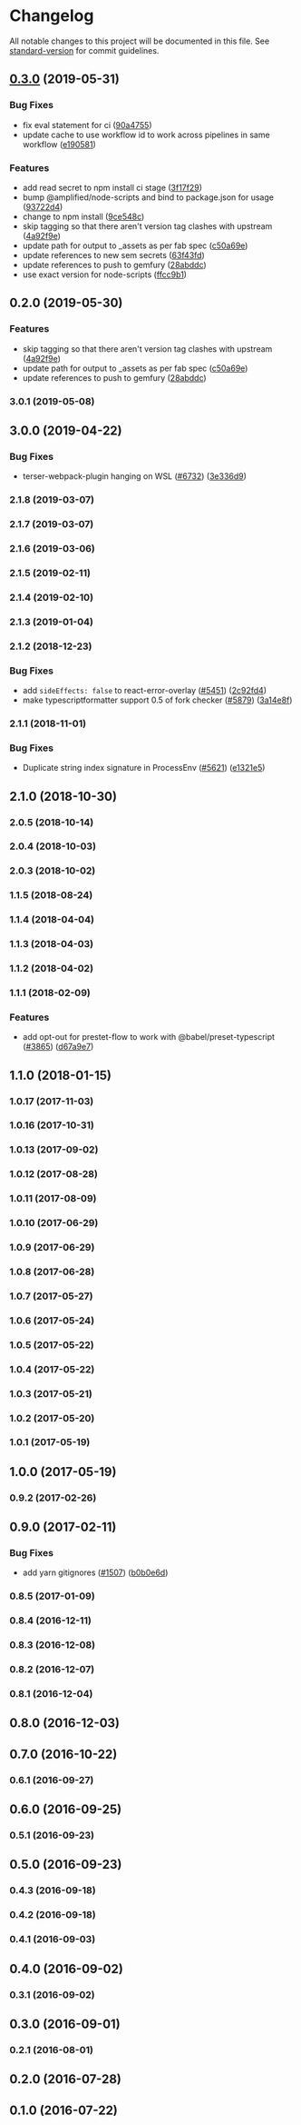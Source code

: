 # Changelog

All notable changes to this project will be documented in this file. See [standard-version](https://github.com/conventional-changelog/standard-version) for commit guidelines.

## [0.3.0](https://github.com/amplifiedai/create-react-app/compare/v3.0.1...v0.3.0) (2019-05-31)


### Bug Fixes

* fix eval statement for ci ([90a4755](https://github.com/amplifiedai/create-react-app/commit/90a4755))
* update cache to use workflow id to work across pipelines in same workflow ([e190581](https://github.com/amplifiedai/create-react-app/commit/e190581))


### Features

* add read secret to npm install ci stage ([3f17f29](https://github.com/amplifiedai/create-react-app/commit/3f17f29))
* bump @amplified/node-scripts and bind to package.json for usage ([93722d4](https://github.com/amplifiedai/create-react-app/commit/93722d4))
* change to npm install ([9ce548c](https://github.com/amplifiedai/create-react-app/commit/9ce548c))
* skip tagging so that there aren't version tag clashes with upstream ([4a92f9e](https://github.com/amplifiedai/create-react-app/commit/4a92f9e))
* update path for output to _assets as per fab spec ([c50a69e](https://github.com/amplifiedai/create-react-app/commit/c50a69e))
* update references to new sem secrets ([63f43fd](https://github.com/amplifiedai/create-react-app/commit/63f43fd))
* update references to push to gemfury ([28abddc](https://github.com/amplifiedai/create-react-app/commit/28abddc))
* use exact version for node-scripts ([ffcc9b1](https://github.com/amplifiedai/create-react-app/commit/ffcc9b1))



## 0.2.0 (2019-05-30)

### Features

- skip tagging so that there aren't version tag clashes with upstream ([4a92f9e](https://github.com/amplifiedai/create-react-app/commit/4a92f9e))
- update path for output to \_assets as per fab spec ([c50a69e](https://github.com/amplifiedai/create-react-app/commit/c50a69e))
- update references to push to gemfury ([28abddc](https://github.com/amplifiedai/create-react-app/commit/28abddc))

### 3.0.1 (2019-05-08)

## 3.0.0 (2019-04-22)

### Bug Fixes

- terser-webpack-plugin hanging on WSL ([#6732](https://github.com/amplifiedai/create-react-app/issues/6732)) ([3e336d9](https://github.com/amplifiedai/create-react-app/commit/3e336d9))

### 2.1.8 (2019-03-07)

### 2.1.7 (2019-03-07)

### 2.1.6 (2019-03-06)

### 2.1.5 (2019-02-11)

### 2.1.4 (2019-02-10)

### 2.1.3 (2019-01-04)

### 2.1.2 (2018-12-23)

### Bug Fixes

- add `sideEffects: false` to react-error-overlay ([#5451](https://github.com/amplifiedai/create-react-app/issues/5451)) ([2c92fd4](https://github.com/amplifiedai/create-react-app/commit/2c92fd4))
- make typescriptformatter support 0.5 of fork checker ([#5879](https://github.com/amplifiedai/create-react-app/issues/5879)) ([3a14e8f](https://github.com/amplifiedai/create-react-app/commit/3a14e8f))

### 2.1.1 (2018-11-01)

### Bug Fixes

- Duplicate string index signature in ProcessEnv ([#5621](https://github.com/amplifiedai/create-react-app/issues/5621)) ([e1321e5](https://github.com/amplifiedai/create-react-app/commit/e1321e5))

## 2.1.0 (2018-10-30)

### 2.0.5 (2018-10-14)

### 2.0.4 (2018-10-03)

### 2.0.3 (2018-10-02)

### 1.1.5 (2018-08-24)

### 1.1.4 (2018-04-04)

### 1.1.3 (2018-04-03)

### 1.1.2 (2018-04-02)

### 1.1.1 (2018-02-09)

### Features

- add opt-out for prestet-flow to work with @babel/preset-typescript ([#3865](https://github.com/amplifiedai/create-react-app/issues/3865)) ([d67a9e7](https://github.com/amplifiedai/create-react-app/commit/d67a9e7))

## 1.1.0 (2018-01-15)

### 1.0.17 (2017-11-03)

### 1.0.16 (2017-10-31)

### 1.0.13 (2017-09-02)

### 1.0.12 (2017-08-28)

### 1.0.11 (2017-08-09)

### 1.0.10 (2017-06-29)

### 1.0.9 (2017-06-29)

### 1.0.8 (2017-06-28)

### 1.0.7 (2017-05-27)

### 1.0.6 (2017-05-24)

### 1.0.5 (2017-05-22)

### 1.0.4 (2017-05-22)

### 1.0.3 (2017-05-21)

### 1.0.2 (2017-05-20)

### 1.0.1 (2017-05-19)

## 1.0.0 (2017-05-19)

### 0.9.2 (2017-02-26)

## 0.9.0 (2017-02-11)

### Bug Fixes

- add yarn gitignores ([#1507](https://github.com/amplifiedai/create-react-app/issues/1507)) ([b0b0e6d](https://github.com/amplifiedai/create-react-app/commit/b0b0e6d))

### 0.8.5 (2017-01-09)

### 0.8.4 (2016-12-11)

### 0.8.3 (2016-12-08)

### 0.8.2 (2016-12-07)

### 0.8.1 (2016-12-04)

## 0.8.0 (2016-12-03)

## 0.7.0 (2016-10-22)

### 0.6.1 (2016-09-27)

## 0.6.0 (2016-09-25)

### 0.5.1 (2016-09-23)

## 0.5.0 (2016-09-23)

### 0.4.3 (2016-09-18)

### 0.4.2 (2016-09-18)

### 0.4.1 (2016-09-03)

## 0.4.0 (2016-09-02)

### 0.3.1 (2016-09-02)

## 0.3.0 (2016-09-01)

### 0.2.1 (2016-08-01)

## 0.2.0 (2016-07-28)

## 0.1.0 (2016-07-22)
